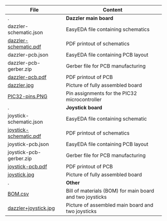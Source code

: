 File | Content
-----|--------
.| **Dazzler main board** 
dazzler-schematic.json  |  EasyEDA file containing schematics
[dazzler-schematic.pdf](dazzler-schematic.pdf) |  PDF printout of schematics
dazzler-pcb.json        |  EasyEDA file containing PCB layout
dazzler-pcb-gerber.zip |  Gerber file for PCB manufacturing
[dazzler-pcb.pdf](dazzler-pcb.pdf)         |  PDF printout of PCB
[dazzler.jpg](dazzler.jpg)             |  Picture of fully assembled board
[PIC32-pins.PNG](PIC32-pins.PNG)          |  Pin assignments for the PIC32 microcontroller
.| **Joystick board**
joystick-schematic.json   | EasyEDA file containing schematic
[joystick-schematic.pdf](joystick-schematic.pdf)    | PDF printout of schematics
joystick-pcb.json         | EasyEDA file containing PCB layout
joystick-pcb-gerber.zip  | Gerber file for PCB manufacturing
[joystick-pcb.pdf](joystick-pcb.pdf)          | PDF printout of PCB
[joystick.jpg](joystick.jpg)              | Picture of fully assembled board
.| **Other**
[BOM.csv](BOM.csv)                   | Bill of materials (BOM) for main board and two joysticks
[dazzler+joystick.jpg](dazzler+joystick.jpg)      | Picture of assembled main board and two joysticks
